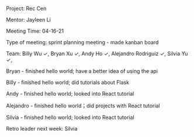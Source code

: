 Project: Rec Cen

Mentor: Jayleen Li

Meeting Time: 04-16-21

Type of meeting: sprint planning meeting - made kanban board

Team: Billy Wu ✓, Bryan Xu ✓, Andy Ho ✓, Alejandro Rodriguiz ✓, Silvia Yu ✓,

Bryan - finished hello world; have a better idea of using the api

Billy - finished hello world; did tutorials about Flask

Andy - finished hello world; looked into React tutorial

Alejandro - finished hello world；did projects with React tutorial

Silvia - finished hello world; looked into React tutorial

Retro leader next week: Silvia

